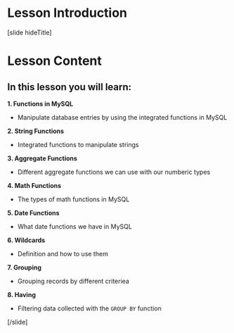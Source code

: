 # Lesson Introduction

[slide hideTitle]

# Lesson Content

## In this lesson you will learn:

**1. Functions in MySQL**
- Manipulate database entries by using the integrated functions in MySQL

**2. String Functions**
- Integrated functions to manipulate strings

**3. Aggregate Functions**
- Different aggregate functions we can use with our numberic types

**4. Math Functions**
- The types of math functions in MySQL

**5. Date Functions**
- What date functions we have in MySQL

**6. Wildcards**
- Definition and how to use them

**7. Grouping**
- Grouping records by different criteriea

**8. Having**
- Filtering data collected with the `GROUP BY` function

[/slide]
